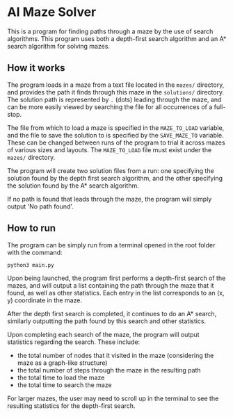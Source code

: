 # AI Maze Solver

This is a program for finding paths through a maze by the use of search algorithms. This program uses both a depth-first search algorithm and an A* search algorithm for solving mazes.

## How it works

The program loads in a maze from a text file located in the `mazes/` directory, and provides the path it finds through this maze in the `solutions/` directory. The solution path is represented by `.` (dots) leading through the maze, and can be more easily viewed by searching the file for all occurrences of a full-stop.

The file from which to load a maze is specified in the `MAZE_TO_LOAD` variable, and the file to save the solution to is specified by the `SAVE_MAZE_TO` variable. These can be changed between runs of the program to trial it across mazes of various sizes and layouts. The `MAZE_TO_LOAD` file must exist under the `mazes/` directory.

The program will create two solution files from a run: one specifying the solution found by the depth first search algorithm, and the other specifying the solution found by the A* search algorithm.

If no path is found that leads through the maze, the program will simply output 'No path found'.

## How to run

The program can be simply run from a terminal opened in the root folder with the command:

    python3 main.py

Upon being launched, the program first performs a depth-first search of the mazes, and will output a list containing the path through the maze that it found, as well as other statistics. Each entry in the list corresponds to an (x, y) coordinate in the maze.

After the depth first search is completed, it continues to do an A* search, similarly outputting the path found by this search and other statistics.

Upon completing each search of the maze, the program will output statistics regarding the search. These include:

- the total number of nodes that it visited in the maze (considering the maze as a graph-like structure)
- the total number of steps through the maze in the resulting path
- the total time to load the maze
- the total time to search the maze

For larger mazes, the user may need to scroll up in the terminal to see the resulting statistics for the depth-first search.
